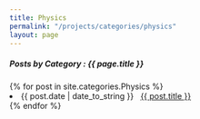 ```yaml
---
title: Physics
permalink: "/projects/categories/physics"
layout: page
---
```


<h5> Posts by Category : {{ page.title }} </h5>

<div class="card">
  {% for post in site.categories.Physics %}
    <li class="category-posts"><span>{{ post.date | date_to_string }}</span> &nbsp; <a href="{{ post.url }}">{{ post.title }}</a></li>
  {% endfor %}
</div>
